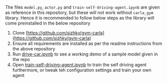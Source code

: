 The files `model.py`, `actor.py` and `train-self-driving-agent.ipynb` are given as reference in this repository, but these will not work without `carla_gym` library. Hence it is recommended to follow below steps as the library will come preinstalled in the below repository

1. Clone [https://github.com/sizhky/gym-carla](https://github.com/sizhky/gym-carla)
2. Ensure all requirements are installed as per the readme instructions from the above repository
3. Run [drive-car.ipynb](https://github.com/sizhky/gym-carla/blob/main/drive-car.ipynb) to see a working demo of a sample model given in the repo
4. Open [train-self-driving-agent.ipynb](https://github.com/sizhky/gym-carla/blob/main/train-self-driving-agent.ipynb) to 
train the self driving agent furthermore, or tweak teh configuration settings and train your own agent
